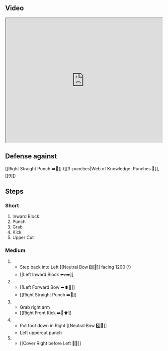 ## Video

<iframe src="https://www.youtube.com/embed/IXZ6kr4VHQw?start=104&end=123" width="100%" height="400"></iframe>

## Defense against

[[Right Straight Punch ➡️👊]] ([[3-punches|Web of Knowledge: Punches 👊]], [[9]])

## Steps

### Short

1. Inward Block
2. Punch
3. Grab
4. Kick
5. Upper Cut

### Medium

1.  -   Step back into Left [[Neutral Bow  0️⃣🦶]] facing 1200 🕛
    - [[Left Inward Block ⬅️✊➡️]]
2.  -   [[Left Forward Bow ⬅️⬆️🦶]]
    - [[Right Straight Punch ➡️👊]]
3.  -   Grab right arm
    - [[Right Front Kick ➡️🦶⬆️]]
4.  -   Put foot down in Right [[Neutral Bow  0️⃣🦶]]
    - Left uppercut punch
5.  -   [[Cover Right before Left 🦶🔄]]
